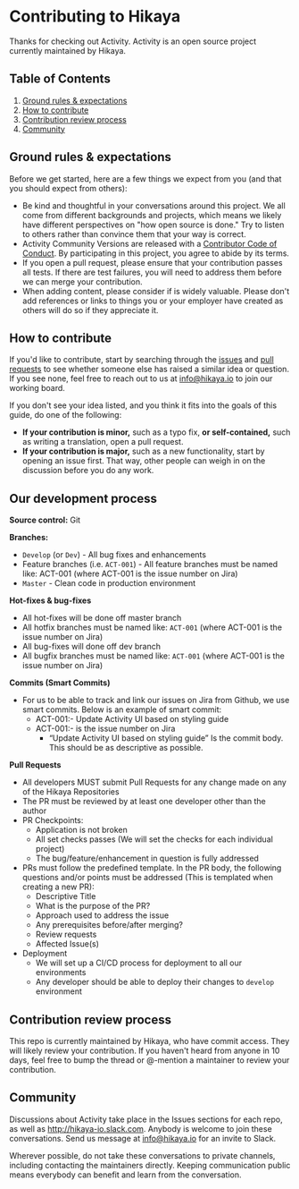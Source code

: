 # Contributing to Hikaya

Thanks for checking out Activity. Activity is an open source project currently maintained by Hikaya.

## Table of Contents

1. [Ground rules & expectations](#ground-rules--expectations)
2. [How to contribute](#how-to-contribute)
3. [Contribution review process](#contribution-review-process)
4. [Community](#community)

## Ground rules & expectations

Before we get started, here are a few things we expect from you (and that you should expect from others):

- Be kind and thoughtful in your conversations around this project. We all come from different backgrounds and projects, which means we likely have different perspectives on "how open source is done." Try to listen to others rather than convince them that your way is correct.
- Activity Community Versions are released with a [Contributor Code of Conduct](./CODE_OF_CONDUCT.md). By participating in this project, you agree to abide by its terms.
- If you open a pull request, please ensure that your contribution passes all tests. If there are test failures, you will need to address them before we can merge your contribution.
- When adding content, please consider if is widely valuable. Please don't add references or links to things you or your employer have created as others will do so if they appreciate it.

## How to contribute

If you'd like to contribute, start by searching through the [issues](https://github.com/hikaya/Activity-CE/issues) and [pull requests](https://github.com/hikaya/Activity-CE/pulls) to see whether someone else has raised a similar idea or question. If you see none, feel free to reach out to us at info@hikaya.io to join our working board.

If you don't see your idea listed, and you think it fits into the goals of this guide, do one of the following:

- **If your contribution is minor,** such as a typo fix, **or self-contained,** such as writing a translation, open a pull request.
- **If your contribution is major,** such as a new functionality, start by opening an issue first. That way, other people can weigh in on the discussion before you do any work.

## Our development process

**Source control:** Git

**Branches:**

- `Develop` (or `Dev`) - All bug fixes and enhancements
- Feature branches (i.e. `ACT-001`) - All feature branches must be named like: ACT-001 (where ACT-001 is the issue number on Jira)
- `Master` - Clean code in production environment

**Hot-fixes & bug-fixes**

- All hot-fixes will be done off master branch
- All hotfix branches must be named like: `ACT-001` (where ACT-001 is the issue number on Jira)
- All bug-fixes will done off dev branch
- All bugfix branches must be named like: `ACT-001` (where ACT-001 is the issue number on Jira)

**Commits (Smart Commits)**

- For us to be able to track and link our issues on Jira from Github, we use smart commits. Below is an example of smart commit:
  - ACT-001:- Update Activity UI based on styling guide
  - ACT-001:- is the issue number on Jira
    - “Update Activity UI based on styling guide” Is the commit body. This should be as descriptive as possible.

**Pull Requests**

- All developers MUST submit Pull Requests for any change made on any of the Hikaya Repositories
- The PR must be reviewed by at least one developer other than the author
- PR Checkpoints:
  - Application is not broken
  - All set checks passes (We will set the checks for each individual project)
  - The bug/feature/enhancement in question is fully addressed
- PRs must follow the predefined template. In the PR body, the following questions and/or points must be addressed (This is templated when creating a new PR):
  - Descriptive Title
  - What is the purpose of the PR?
  - Approach used to address the issue
  - Any prerequisites before/after merging?
  - Review requests
  - Affected Issue(s)
- Deployment
  - We will set up a CI/CD process for deployment to all our environments
  - Any developer should be able to deploy their changes to `develop` environment

## Contribution review process

This repo is currently maintained by Hikaya, who have commit access. They will likely review your contribution. If you haven't heard from anyone in 10 days, feel free to bump the thread or @-mention a maintainer to review your contribution.

## Community

Discussions about Activity take place in the Issues sections for each repo, as well as http://hikaya-io.slack.com. Anybody is welcome to join these conversations. Send us message at info@hikaya.io for an invite to Slack.

Wherever possible, do not take these conversations to private channels, including contacting the maintainers directly. Keeping communication public means everybody can benefit and learn from the conversation.
